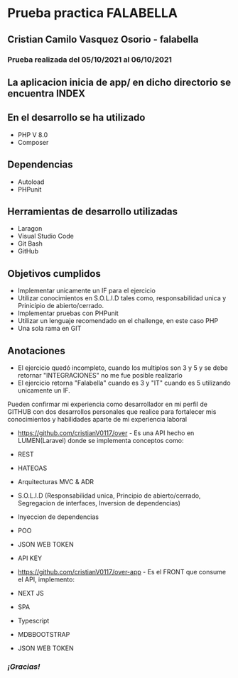 # Prueba practica FALABELLA
## Cristian Camilo Vasquez Osorio - falabella
### Prueba realizada del 05/10/2021 al 06/10/2021

## La aplicacion inicia de app/ en dicho directorio se encuentra INDEX

## En el desarrollo se ha utilizado
* PHP V 8.0
* Composer

## Dependencias
* Autoload
* PHPunit

## Herramientas de desarrollo utilizadas
* Laragon
* Visual Studio Code
* Git Bash
* GitHub

## Objetivos cumplidos
* Implementar unicamente un IF para el ejercicio
* Utilizar conocimientos en S.O.L.I.D tales como, responsabilidad unica y Prinicipio de abierto/cerrado.
* Implementar pruebas con PHPunit
* Utilizar un lenguaje recomendado en el challenge, en este caso PHP
* Una sola rama en GIT

## Anotaciones
* El ejercicio quedó incompleto, cuando los multiplos son 3 y 5 y se debe retornar "INTEGRACIONES" no me fue posible realizarlo
* El ejercicio retorna "Falabella" cuando es 3 y "IT" cuando es 5 utilizando unicamente un IF.

Pueden confirmar mi experiencia como desarrollador en mi perfil de GITHUB con dos desarrollos personales que realice para fortalecer mis conocimientos y habilidades aparte de mi experiencia laboral
* https://github.com/cristianV0117/over - Es una API hecho en LUMEN(Laravel) donde se implementa conceptos como:
* REST
* HATEOAS
* Arquitecturas MVC & ADR
* S.O.L.I.D (Responsabilidad unica, Principio de abierto/cerrado, Segregacion de interfaces, Inversion de dependencias)
* Inyeccion de dependencias
* POO
* JSON WEB TOKEN
* API KEY

* https://github.com/cristianV0117/over-app - Es el FRONT que consume el API, implemento:
* NEXT JS
* SPA
* Typescript
* MDBBOOTSTRAP
* JSON WEB TOKEN

### *¡Gracias!*
